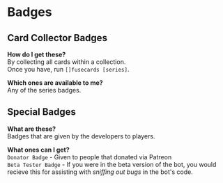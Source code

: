 # Badges

## Card Collector Badges
**How do I get these?**  
By collecting all cards within a collection.  
Once you have, run `[]fusecards [series]`.

**Which ones are available to me?**  
Any of the series badges.

## Special Badges

**What are these?**  
Badges that are given by the developers to players.

**What ones can I get?**  
`Donator Badge` - Given to people that donated via Patreon  
`Beta Tester Badge` - If you were in the beta version of the bot, you would recieve this for assisting with *sniffing out bugs* in the bot's code.  

